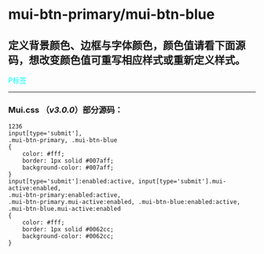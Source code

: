 # mui-btn-primary/mui-btn-blue



## 定义背景颜色、边框与字体颜色，颜色值请看下面源码，想改变颜色值可重写相应样式或重新定义样式。


<p style='color:#00ffff'>P标签</p>


---


### Mui.css （*v3.0.0*）部分源码：
```
1236
input[type='submit'],
.mui-btn-primary, .mui-btn-blue
{
    color: #fff;
    border: 1px solid #007aff;
    background-color: #007aff;
}
input[type='submit']:enabled:active, input[type='submit'].mui-active:enabled,
.mui-btn-primary:enabled:active,
.mui-btn-primary.mui-active:enabled, .mui-btn-blue:enabled:active, .mui-btn-blue.mui-active:enabled
{
    color: #fff;
    border: 1px solid #0062cc;
    background-color: #0062cc;
}

```